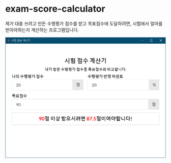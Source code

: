# exam-score-calculator

제가 대충 쓰려고 만든 수행평가 점수를 받고 목표점수에 도달하려면, 시험에서 얼마를 받아야하는지 계산하는 프로그램입니다.

![preview](./preview.png)